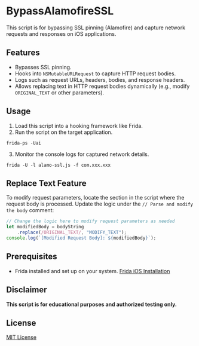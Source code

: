 # BypassAlamofireSSL
This script is for bypassing SSL pinning (Alamofire) and capture network requests and responses on iOS applications.

## Features
- Bypasses SSL pinning.
- Hooks into `NSMutableURLRequest` to capture HTTP request bodies.
- Logs such as request URLs, headers, bodies, and response headers.
- Allows replacing text in HTTP request bodies dynamically (e.g., modify `ORIGINAL_TEXT` or other parameters).

## Usage
1. Load this script into a hooking framework like Frida.
2. Run the script on the target application.
```
frida-ps -Uai
```  
  
3. Monitor the console logs for captured network details.  

```
frida -U -l alamo-ssl.js -f com.xxx.xxx
```

## Replace Text Feature
To modify request parameters, locate the section in the script where the request body is processed. Update the logic under the `// Parse and modify the body` comment:
```javascript
// Change the logic here to modify request parameters as needed
let modifiedBody = bodyString
    .replace(/ORIGINAL_TEXT/, "MODIFY_TEXT");
console.log(`[Modified Request Body]: ${modifiedBody}`);
```

## Prerequisites
- Frida installed and set up on your system.
[Frida iOS Installation](https://frida.re/docs/ios/)

## Disclaimer
**This script is for educational purposes and authorized testing only.**

## License
[MIT License](LICENSE)

